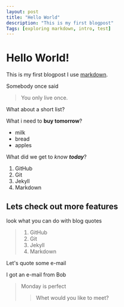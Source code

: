 ```yaml
---
layout: post
title: "Hello World"
description: "This is my first blogpost"
Tags: [exploring markdown, intro, test]
---
```


# Hello World!

 This is my first blogpost
 I use [markdown](http://markdown.de).

 Somebody once said

> You only live once.

What about a short list?

What i need to **buy tomorrow**?

- milk
- bread
- apples

What did we get to *know* ***today***?

1. GitHub
2. Git
3. Jekyll
4. Markdown

## Lets check out more features

look what you can do with blog quotes

> 1. GitHub
> 2. Git
> 3. Jekyll
> 4. Markdown

Let's quote some e-mail

I got an e-mail from Bob

> Monday is perfect
>
> > Whet would you like to meet?
